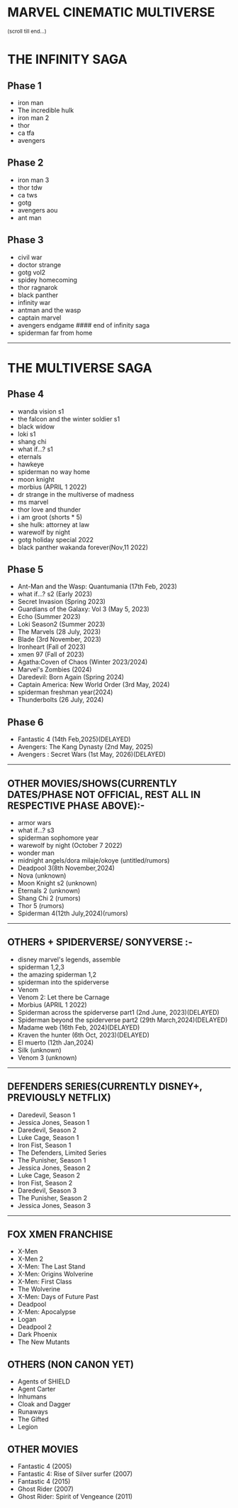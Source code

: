 # MARVEL CINEMATIC MULTIVERSE

<small>(scroll till end...)</small>

# THE INFINITY SAGA

## Phase 1

- iron man
- The incredible hulk
- iron man 2
- thor
- ca tfa
- avengers

## Phase 2

- iron man 3
- thor tdw
- ca tws
- gotg
- avengers aou
- ant man

## Phase 3

- civil war
- doctor strange
- gotg vol2
- spidey homecoming
- thor ragnarok
- black panther
- infinity war
- antman and the wasp
- captain marvel
- avengers endgame #### end of infinity saga
- spiderman far from home

<hr/>

# THE MULTIVERSE SAGA

## Phase 4

- wanda vision s1
- the falcon and the winter soldier s1
- black widow
- loki s1
- shang chi
- what if...? s1
- eternals
- hawkeye
- spiderman no way home
- moon knight
- morbius (APRIL 1 2022)
- dr strange in the multiverse of madness
- ms marvel
- thor love and thunder
- i am groot (shorts \* 5)
- she hulk: attorney at law
- warewolf by night
- gotg holiday special 2022
- black panther wakanda forever(Nov,11 2022)

## Phase 5

- Ant-Man and the Wasp: Quantumania (17th Feb, 2023)
- what if...? s2 (Early 2023)
- Secret Invasion (Spring 2023)
- Guardians of the Galaxy: Vol 3 (May 5, 2023)
- Echo (Summer 2023)
- Loki Season2 (Summer 2023)
- The Marvels (28 July, 2023)
- Blade (3rd November, 2023)
- Ironheart (Fall of 2023)
- xmen 97 (Fall of 2023)
- Agatha:Coven of Chaos (Winter 2023/2024)
- Marvel's Zombies (2024)
- Daredevil: Born Again (Spring 2024)
- Captain America: New World Order (3rd May, 2024)
- spiderman freshman year(2024)
- Thunderbolts (26 July, 2024)

## Phase 6

- Fantastic 4 (14th Feb,2025)(DELAYED)
- Avengers: The Kang Dynasty (2nd May, 2025)
- Avengers : Secret Wars (1st May, 2026)(DELAYED)

<hr>

## OTHER MOVIES/SHOWS(CURRENTLY DATES/PHASE NOT OFFICIAL, REST ALL IN RESPECTIVE PHASE ABOVE):-

- armor wars
- what if...? s3
- spiderman sophomore year
- warewolf by night (October 7 2022)
- wonder man
- midnight angels/dora milaje/okoye (untitled/rumors)
- Deadpool 3(8th November,2024)
- Nova (unknown)
- Moon Knight s2 (unknown)
- Eternals 2 (unknown)
- Shang Chi 2 (rumors)
- Thor 5 (rumors)
- Spiderman 4(12th July,2024)(rumors)

<hr>

## OTHERS + SPIDERVERSE/ SONYVERSE :-

- disney marvel's legends, assemble
- spiderman 1,2,3
- the amazing spiderman 1,2
- spiderman into the spiderverse
- Venom
- Venom 2: Let there be Carnage
- Morbius (APRIL 1 2022)
- Spiderman across the spiderverse part1 (2nd June, 2023)(DELAYED)
- Spiderman beyond the spiderverse part2 (29th March,2024)(DELAYED)
- Madame web (16th Feb, 2024)(DELAYED)
- Kraven the hunter (6th Oct, 2023)(DELAYED)
- El muerto (12th Jan,2024)
- Silk (unknown)
- Venom 3 (unknown)

<hr>

## DEFENDERS SERIES(CURRENTLY DISNEY+, PREVIOUSLY NETFLIX)

- Daredevil, Season 1
- Jessica Jones, Season 1
- Daredevil, Season 2
- Luke Cage, Season 1
- Iron Fist, Season 1
- The Defenders, Limited Series
- The Punisher, Season 1
- Jessica Jones, Season 2
- Luke Cage, Season 2
- Iron Fist, Season 2
- Daredevil, Season 3
- The Punisher, Season 2
- Jessica Jones, Season 3

<hr>

## FOX XMEN FRANCHISE

- X-Men
- X-Men 2
- X-Men: The Last Stand
- X-Men: Origins Wolverine
- X-Men: First Class
- The Wolverine
- X-Men: Days of Future Past
- Deadpool
- X-Men: Apocalypse
- Logan
- Deadpool 2
- Dark Phoenix
- The New Mutants

## OTHERS (NON CANON YET)

- Agents of SHIELD
- Agent Carter
- Inhumans
- Cloak and Dagger
- Runaways
- The Gifted
- Legion

## OTHER MOVIES

- Fantastic 4 (2005)
- Fantastic 4: Rise of Silver surfer (2007)
- Fantastic 4 (2015)
- Ghost Rider (2007)
- Ghost Rider: Spirit of Vengeance (2011)
